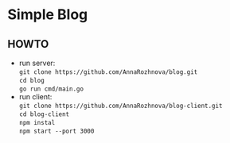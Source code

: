 


# Simple Blog


## HOWTO

- run server:\
`git clone https://github.com/AnnaRozhnova/blog.git`\
`cd blog`\
`go run cmd/main.go`
- run client:\
`git clone https://github.com/AnnaRozhnova/blog-client.git`\
`cd blog-client`\
`npm instal`\
`npm start --port 3000`
    



